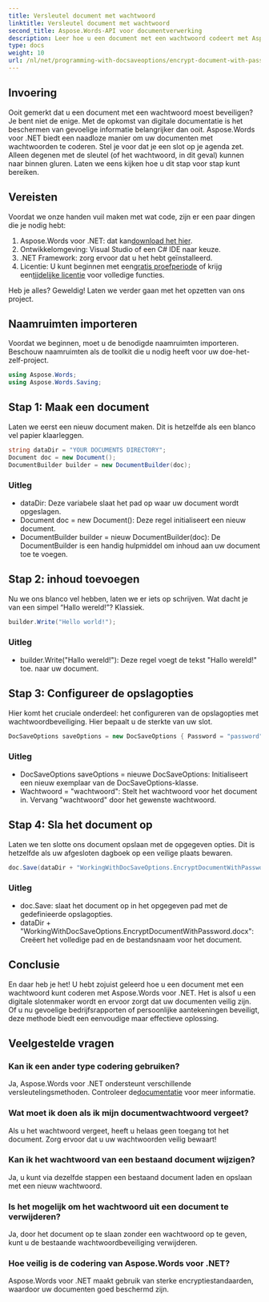 ```yaml
---
title: Versleutel document met wachtwoord
linktitle: Versleutel document met wachtwoord
second_title: Aspose.Words-API voor documentverwerking
description: Leer hoe u een document met een wachtwoord codeert met Aspose.Words voor .NET in deze gedetailleerde, stapsgewijze handleiding. Beveilig uw gevoelige informatie moeiteloos.
type: docs
weight: 10
url: /nl/net/programming-with-docsaveoptions/encrypt-document-with-password/
---
```

## Invoering

Ooit gemerkt dat u een document met een wachtwoord moest beveiligen? Je bent niet de enige. Met de opkomst van digitale documentatie is het beschermen van gevoelige informatie belangrijker dan ooit. Aspose.Words voor .NET biedt een naadloze manier om uw documenten met wachtwoorden te coderen. Stel je voor dat je een slot op je agenda zet. Alleen degenen met de sleutel (of het wachtwoord, in dit geval) kunnen naar binnen gluren. Laten we eens kijken hoe u dit stap voor stap kunt bereiken.

## Vereisten

Voordat we onze handen vuil maken met wat code, zijn er een paar dingen die je nodig hebt:
1.  Aspose.Words voor .NET: dat kan[download het hier](https://releases.aspose.com/words/net/).
2. Ontwikkelomgeving: Visual Studio of een C# IDE naar keuze.
3. .NET Framework: zorg ervoor dat u het hebt geïnstalleerd.
4.  Licentie: U kunt beginnen met een[gratis proefperiode](https://releases.aspose.com/) of krijg een[tijdelijke licentie](https://purchase.aspose.com/temporary-license/) voor volledige functies.

Heb je alles? Geweldig! Laten we verder gaan met het opzetten van ons project.

## Naamruimten importeren

Voordat we beginnen, moet u de benodigde naamruimten importeren. Beschouw naamruimten als de toolkit die u nodig heeft voor uw doe-het-zelf-project.

```csharp
using Aspose.Words;
using Aspose.Words.Saving;
```

## Stap 1: Maak een document

Laten we eerst een nieuw document maken. Dit is hetzelfde als een blanco vel papier klaarleggen.

```csharp
string dataDir = "YOUR DOCUMENTS DIRECTORY";
Document doc = new Document();
DocumentBuilder builder = new DocumentBuilder(doc);
```

### Uitleg

- dataDir: Deze variabele slaat het pad op waar uw document wordt opgeslagen.
- Document doc = new Document(): Deze regel initialiseert een nieuw document.
- DocumentBuilder builder = nieuw DocumentBuilder(doc): De DocumentBuilder is een handig hulpmiddel om inhoud aan uw document toe te voegen.

## Stap 2: inhoud toevoegen

Nu we ons blanco vel hebben, laten we er iets op schrijven. Wat dacht je van een simpel “Hallo wereld!”? Klassiek.

```csharp
builder.Write("Hello world!");
```

### Uitleg

- builder.Write("Hallo wereld!"): Deze regel voegt de tekst "Hallo wereld!" toe. naar uw document.

## Stap 3: Configureer de opslagopties

Hier komt het cruciale onderdeel: het configureren van de opslagopties met wachtwoordbeveiliging. Hier bepaalt u de sterkte van uw slot.

```csharp
DocSaveOptions saveOptions = new DocSaveOptions { Password = "password" };
```

### Uitleg

- DocSaveOptions saveOptions = nieuwe DocSaveOptions: Initialiseert een nieuw exemplaar van de DocSaveOptions-klasse.
- Wachtwoord = "wachtwoord": Stelt het wachtwoord voor het document in. Vervang "wachtwoord" door het gewenste wachtwoord.

## Stap 4: Sla het document op

Laten we ten slotte ons document opslaan met de opgegeven opties. Dit is hetzelfde als uw afgesloten dagboek op een veilige plaats bewaren.

```csharp
doc.Save(dataDir + "WorkingWithDocSaveOptions.EncryptDocumentWithPassword.docx", saveOptions);
```

### Uitleg

- doc.Save: slaat het document op in het opgegeven pad met de gedefinieerde opslagopties.
- dataDir + "WorkingWithDocSaveOptions.EncryptDocumentWithPassword.docx": Creëert het volledige pad en de bestandsnaam voor het document.

## Conclusie

En daar heb je het! U hebt zojuist geleerd hoe u een document met een wachtwoord kunt coderen met Aspose.Words voor .NET. Het is alsof u een digitale slotenmaker wordt en ervoor zorgt dat uw documenten veilig zijn. Of u nu gevoelige bedrijfsrapporten of persoonlijke aantekeningen beveiligt, deze methode biedt een eenvoudige maar effectieve oplossing.

## Veelgestelde vragen

### Kan ik een ander type codering gebruiken?
 Ja, Aspose.Words voor .NET ondersteunt verschillende versleutelingsmethoden. Controleer de[documentatie](https://reference.aspose.com/words/net/) voor meer informatie.

### Wat moet ik doen als ik mijn documentwachtwoord vergeet?
Als u het wachtwoord vergeet, heeft u helaas geen toegang tot het document. Zorg ervoor dat u uw wachtwoorden veilig bewaart!

### Kan ik het wachtwoord van een bestaand document wijzigen?
Ja, u kunt via dezelfde stappen een bestaand document laden en opslaan met een nieuw wachtwoord.

### Is het mogelijk om het wachtwoord uit een document te verwijderen?
Ja, door het document op te slaan zonder een wachtwoord op te geven, kunt u de bestaande wachtwoordbeveiliging verwijderen.

### Hoe veilig is de codering van Aspose.Words voor .NET?
Aspose.Words voor .NET maakt gebruik van sterke encryptiestandaarden, waardoor uw documenten goed beschermd zijn.